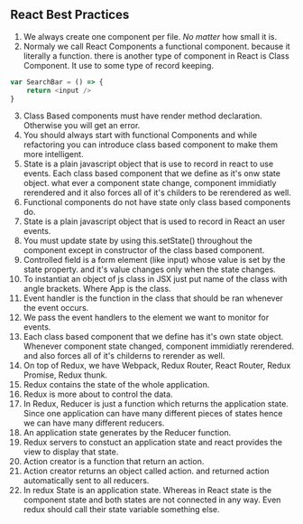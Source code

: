 React Best Practices
----

1.  We always create one component per file. *No matter* how small it is.
2.  Normaly we call React Components a functional component. because it literally a function. there is another type of component in React is Class Component. It use to some type of record keeping.

```javascript
var SearchBar = () => {
    return <input />
}
```
3.  Class Based components must have render method declaration. Otherwise you will get an error.
4.  You should always start with functional Components and while refactoring you can introduce class based component to make them more intelligent.
5.  State is a plain javascript object that is use to record in react to use events. Each class based component that we define as it's onw state object. what ever a component state change, component immidiatly rerendered and it also forces all of it's childers to be rerendered as well.
6.  Functional components do not have state only class based components do.
7.  State is a plain javascript object that is used to record in React an user events.
8.  You must update state by using this.setState() throughout the component except in constructor of the class based component.
9.  Controlled field is a form element (like input) whose value is set by the state property. and it's value changes only when the state changes.
10. To instantiat an object of js class in JSX just put name of the class with angle brackets. <App /> Where App is the class.
11. Event handler is the function in the class that should be ran whenever the event occurs.
12. We pass the event handlers to the element we want to monitor for events.
13. Each class based component that we define has it's own state object. Whenever component state changed, component immidiatly rerendered. and also forces all of it's childerns to rerender as well.
14. On top of Redux, we have Webpack, Redux Router, React Router, Redux Promise, Redux thunk.
15. Redux contains the state of the whole application.
16. Redux is more about to control the data.
17. In Redux, Reducer is just a function which returns the application state. Since one application can have many different pieces of states hence we can have many different reducers.
18. An application state generates by the Reducer function.
19. Redux servers to constuct an application state and react provides the view to display that state.
20. Action creator is a function that return an action.
21. Action creator returns an object called action. and returned action automatically sent to all reducers.
22. In redux State is an application state. Whereas in React state is the component state and both states are not connected in any way. Even redux should call their state variable something else.
